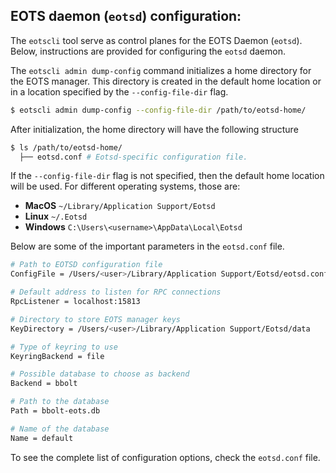 ## EOTS daemon (`eotsd`) configuration:

The `eotscli` tool serve as control planes for the EOTS Daemon (`eotsd`). Below,
instructions are provided for configuring the `eotsd` daemon.

The `eotscli admin dump-config` command initializes a home directory for the EOTS
manager. This directory is created in the default home location or in a location
specified by the `--config-file-dir` flag.

```bash
$ eotscli admin dump-config --config-file-dir /path/to/eotsd-home/
```

After initialization, the home directory will have the following structure

```bash
$ ls /path/to/eotsd-home/
  ├── eotsd.conf # Eotsd-specific configuration file.
```

If the `--config-file-dir` flag is not specified, then the default home location will
be used. For different operating systems, those are:

- **MacOS** `~/Library/Application Support/Eotsd`
- **Linux** `~/.Eotsd`
- **Windows** `C:\Users\<username>\AppData\Local\Eotsd`

Below are some of the important parameters in the `eotsd.conf` file.

```bash
# Path to EOTSD configuration file
ConfigFile = /Users/<user>/Library/Application Support/Eotsd/eotsd.conf

# Default address to listen for RPC connections
RpcListener = localhost:15813

# Directory to store EOTS manager keys
KeyDirectory = /Users/<user>/Library/Application Support/Eotsd/data

# Type of keyring to use
KeyringBackend = file

# Possible database to choose as backend
Backend = bbolt

# Path to the database
Path = bbolt-eots.db

# Name of the database
Name = default
```

To see the complete list of configuration options, check the `eotsd.conf` file.
